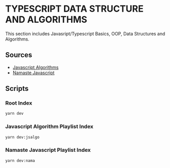 # TYPESCRIPT DATA STRUCTURE AND ALGORITHMS

This section includes Javasript/Typescript Basics, OOP, Data Structures and Algorithms.

## Sources

-   [Javascript Algorithms](https://www.youtube.com/watch?v=coqQwbDezUA&list=PLC3y8-rFHvwiRYB4-HHKHblh3_bQNJTMa)
-   [Namaste Javascript](https://www.youtube.com/watch?v=6nv3qy3oNkc&list=PLlasXeu85E9eWOpw9jxHOQyGMRiBZ60aX&index=6)

## Scripts

### Root Index

```bash
yarn dev
```

### Javascript Algorithm Playlist Index

```bash
yarn dev:jsalgo
```

### Namaste Javascript Playlist Index

```bash
yarn dev:nama
```
